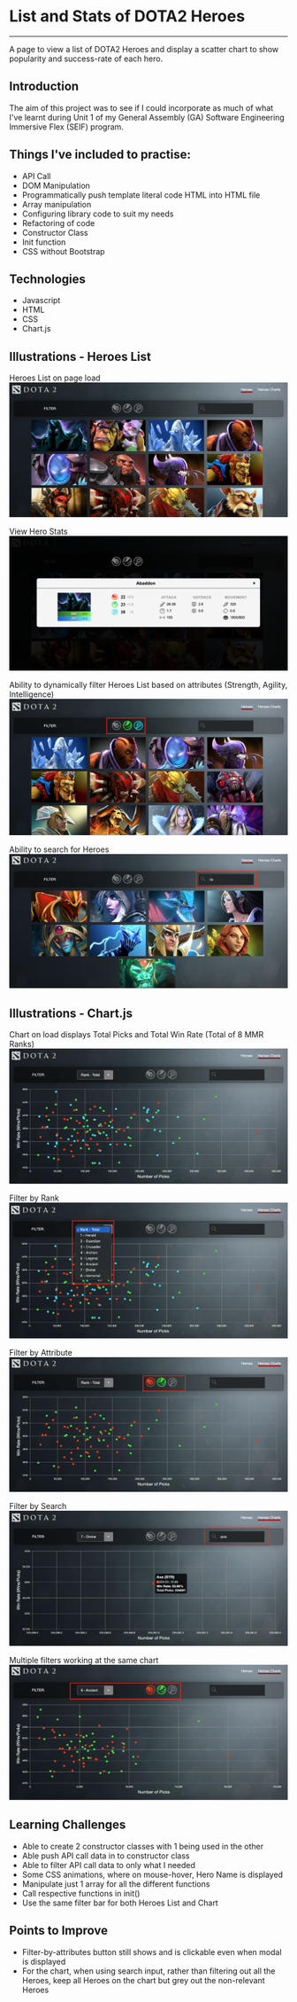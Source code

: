 # List and Stats of DOTA2 Heroes
---
A page to view a list of DOTA2 Heroes and display a scatter chart to show popularity and success-rate of each hero.

## Introduction

The aim of this project was to see if I could incorporate as much of what I've learnt during Unit 1 of my General Assembly (GA) Software Engineering Immersive Flex (SEIF) program.

## Things I've included to practise:

- API Call
- DOM Manipulation
- Programmatically push template literal code HTML into HTML file
- Array manipulation
- Configuring library code to suit my needs
- Refactoring of code
- Constructor Class
- Init function
- CSS without Bootstrap

## Technologies

- Javascript
- HTML
- CSS
- Chart.js

## Illustrations - Heroes List

Heroes List on page load
![heroes-list](./images/list-of-heroes.png)

View Hero Stats
![hero-stats](./images/list-of-heroes-modal.png)

Ability to dynamically filter Heroes List based on attributes (Strength, Agility, Intelligence)
![heroes-filter-by-attri](./images/list-of-heroes-multiple-filters.png)

Ability to search for Heroes
![heroes-search](./images/list-of-heroes-search.png)

## Illustrations - Chart.js

Chart on load displays Total Picks and Total Win Rate (Total of 8 MMR Ranks)
![chart](./images/chart.png)

Filter by Rank
![chart-by-rank](./images/chart-filter-by-rank.png)

Filter by Attribute
![chart-by-attri](./images/chart-filter-by-attribute.png)

Filter by Search
![chart-by-search](./images/chart-filter-by-search.png)

Multiple filters working at the same chart
![chart-filter-dynamic](./images/chart-filter-dynamic.png)

## Learning Challenges

- Able to create 2 constructor classes with 1 being used in the other
- Able push API call data in to constructor class
- Able to filter API call data to only what I needed
- Some CSS animations, where on mouse-hover, Hero Name is displayed
- Manipulate just 1 array for all the different functions
- Call respective functions in init()
- Use the same filter bar for both  Heroes List and Chart

## Points to Improve

- Filter-by-attributes button still shows and is clickable even when modal is displayed
- For the chart, when using search input, rather than filtering out all the Heroes, keep all Heroes on the chart but grey out the non-relevant Heroes